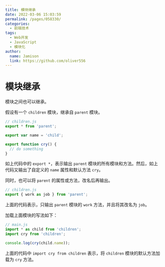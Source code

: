 ```yaml
---
title: 模块继承
date: 2022-03-06 15:03:59
permalink: /pages/058330/
categories:
  - 前端技术
tags:
  - Web开发
  - JavaScript
  - 模块化
author:
  name: Jamison
  link: https://github.com/oliver556
---
```


# 模块继承

模块之间也可以继承。

假设有一个 `children` 模块，继承自 `parent` 模块。

```js
// children.js
export * from 'parent';

export var name = 'child';

export function cry() {
  // do something
}
```

如上代码中的 `export *`，表示输出 `parent` 模块的所有模块和方法。然后，如上代码又输出了自定义的 `name` 属性和默认方法 `cry`。

同时，也可以将 `parent` 的属性或方法，改名后再输出。

```js
// children.js
export { work as job } from 'parent';
```

上面的代码表示，只输出 `parent` 模块的 `work` 方法，并且将其改名为 `job`。

加载上面模块的写法如下：

```js
// main.js
import * as child from 'children';
import cry from 'children';

console.log(cry(child.name));
```

上面的代码中 `import cry from children` 表示，将 `children` 模块的默认方法加载为 `cry` 方法。
